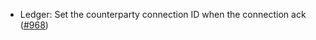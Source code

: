 - Ledger: Set the counterparty connection ID when the connection ack
  ([#968](https://github.com/anoma/anoma/issues/968))